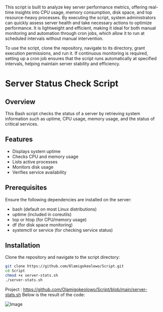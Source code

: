 
This script is built to analyze key server performance metrics, offering real-time insights into CPU usage, memory consumption, disk space, and top resource-heavy processes. By executing the script, system administrators can quickly assess server health and take necessary actions to optimize performance. It is lightweight and efficient, making it ideal for both manual monitoring and automation through cron jobs, which allow it to run at scheduled intervals without manual intervention.  

To use the script, clone the repository, navigate to its directory, grant execution permissions, and run it. If continuous monitoring is required, setting up a cron job ensures that the script runs automatically at specified intervals, helping maintain server stability and efficiency.

# Server Status Check Script  

## Overview  
This Bash script checks the status of a server by retrieving system information such as uptime, CPU usage, memory usage, and the status of critical services.  

## Features  
- Displays system uptime  
- Checks CPU and memory usage  
- Lists active processes  
- Monitors disk usage  
- Verifies service availability  

## Prerequisites  
Ensure the following dependencies are installed on the server:  
- bash (default on most Linux distributions)  
- uptime (included in coreutils)  
- top or htop (for CPU/memory usage)  
- df (for disk space monitoring)  
- systemctl or service (for checking service status)  

##  Installation  
Clone the repository and navigate to the script directory:  
```  bash
git clone https://github.com/Olamigokeolowo/Script.git
cd Script
chmod +x server-stats.sh
./server-stats.sh
```
Project : https://github.com/Olamigokeolowo/Script/blob/main/server-stats.sh
Below is the result of the code:


![Image](https://github.com/user-attachments/assets/6bad2771-0e00-4bc6-bc9d-0e85da532c7e)
